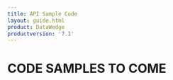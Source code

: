 ```yaml
---
title: API Sample Code 
layout: guide.html
product: DataWedge
productversion: '7.1'
---
```


# CODE SAMPLES TO COME
